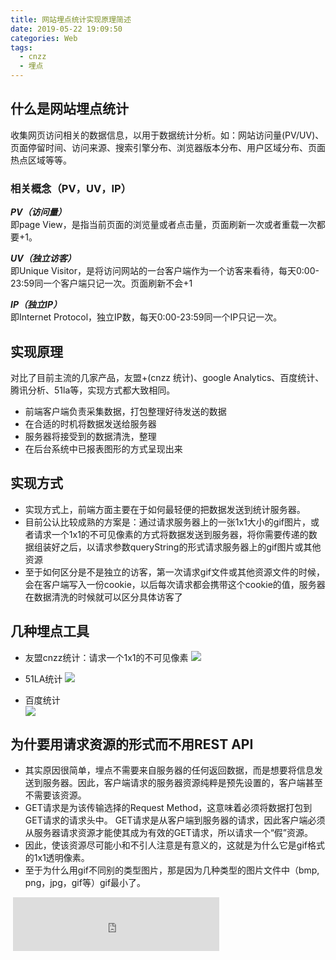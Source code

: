 ```yaml
---
title: 网站埋点统计实现原理简述
date: 2019-05-22 19:09:50
categories: Web
tags: 
  - cnzz
  - 埋点
---
```

## 什么是网站埋点统计
收集网页访问相关的数据信息，以用于数据统计分析。如：网站访问量(PV/UV)、页面停留时间、访问来源、搜索引擎分布、浏览器版本分布、用户区域分布、页面热点区域等等。

### 相关概念（PV，UV，IP）
***PV（访问量）***  
即page View，是指当前页面的浏览量或者点击量，页面刷新一次或者重载一次都要+1。

***UV（独立访客）***  
即Unique Visitor，是将访问网站的一台客户端作为一个访客来看待，每天0:00-23:59同一个客户端只记一次。页面刷新不会+1
<!-- more -->
***IP（独立IP）***  
即Internet Protocol，独立IP数，每天0:00-23:59同一个IP只记一次。

## 实现原理  
对比了目前主流的几家产品，友盟+(cnzz 统计)、google Analytics、百度统计、腾讯分析、51la等，实现方式都大致相同。  
- 前端客户端负责采集数据，打包整理好待发送的数据
- 在合适的时机将数据发送给服务器
- 服务器将接受到的数据清洗，整理
- 在后台系统中已报表图形的方式呈现出来

## 实现方式  
- 实现方式上，前端方面主要在于如何最轻便的把数据发送到统计服务器。
- 目前公认比较成熟的方案是：通过请求服务器上的一张1x1大小的gif图片，或者请求一个1x1的不可见像素的方式将数据发送到服务器，将你需要传递的数据组装好之后，以请求参数queryString的形式请求服务器上的gif图片或其他资源  
- 至于如何区分是不是独立的访客，第一次请求gif文件或其他资源文件的时候，会在客户端写入一份cookie，以后每次请求都会携带这个cookie的值，服务器在数据清洗的时候就可以区分具体访客了

## 几种埋点工具
- 友盟cnzz统计：请求一个1x1的不可见像素
![](http://ww1.sinaimg.cn/large/873fcdb7gy1g337v0lk7yj21b00zqwmn.jpg)

- 51LA统计
![](http://ww1.sinaimg.cn/large/873fcdb7gy1g3383amjexj214y0usdoq.jpg)

- 百度统计  
![](http://ww1.sinaimg.cn/large/873fcdb7gy1g338ttqnqwj20d50chag5.jpg)

## 为什要用请求资源的形式而不用REST API 
- 其实原因很简单，埋点不需要来自服务器的任何返回数据，而是想要将信息发送到服务器。因此，客户端请求的服务器资源纯粹是预先设置的，客户端甚至不需要该资源。
- GET请求是为该传输选择的Request Method，这意味着必须将数据打包到GET请求的请求头中。
GET请求是从客户端到服务器的请求，因此客户端必须从服务器请求资源才能使其成为有效的GET请求，所以请求一个“假”资源。
- 因此，使该资源尽可能小和不引人注意是有意义的，这就是为什么它是gif格式的1x1透明像素。
- 至于为什么用gif不同别的类型图片，那是因为几种类型的图片文件中（bmp, png，jpg，gif等）gif最小了。


<iframe frameborder="no" border="0" marginwidth="0" marginheight="0" width=0 height=0 src="http://music.163.com/outchain/player?type=2&id=28387594&auto=0&height=0"></iframe>
<iframe frameborder="no" border="0" marginwidth="0" marginheight="0" width=330 height=86 src="https://music.163.com/outchain/player?type=2&id=28387594&auto=1&height=66"></iframe>

<!-- >最近访客

<div class="ds-recent-visitors" data-num-items="28" data-avatar-size="42" id="ds-recent-visitors"></div>
<br> -->